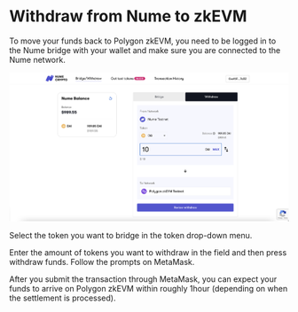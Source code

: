# Withdraw from Nume to zkEVM
To move your funds back to Polygon zkEVM, you need to be logged in to the Nume bridge with your wallet and make sure you are connected to the Nume network.

![Add network](../images/bridge/withdraw.png)

Select the token you want to bridge in the token drop-down menu.

Enter the amount of tokens you want to withdraw in the field and then press withdraw funds. Follow the prompts on MetaMask.

After you submit the transaction through MetaMask, you can expect your funds to arrive on Polygon zkEVM within roughly 1hour (depending on when the settlement is processed).


